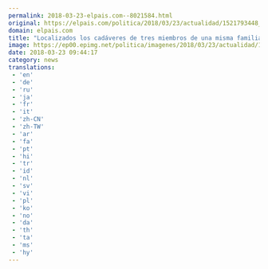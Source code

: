```yaml
---
permalink: 2018-03-23-elpais.com--8021584.html
original: https://elpais.com/politica/2018/03/23/actualidad/1521793448_771958.html#?ref=rss&format=simple&link=link
domain: elpais.com
title: "Localizados los cadáveres de tres miembros de una misma familia en una vivienda en el sur de Tenerife"
image: https://ep00.epimg.net/politica/imagenes/2018/03/23/actualidad/1521793448_771958_1521794992_rrss_normal.jpg
date: 2018-03-23 09:44:17
category: news
translations: 
 - 'en'
 - 'de'
 - 'ru'
 - 'ja'
 - 'fr'
 - 'it'
 - 'zh-CN'
 - 'zh-TW'
 - 'ar'
 - 'fa'
 - 'pt'
 - 'hi'
 - 'tr'
 - 'id'
 - 'nl'
 - 'sv'
 - 'vi'
 - 'pl'
 - 'ko'
 - 'no'
 - 'da'
 - 'th'
 - 'ta'
 - 'ms'
 - 'hy'
---
```



